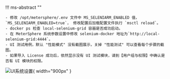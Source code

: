 

!!! ms-abstract ""

    - 修改 /opt/metersphere/.env 文件中 MS_SELENIARM_ENABLED 值，`MS_SELENIARM_ENABLED=true`， 修改配置后加载配置文件执行 `msctl reload`。
    - docker ps 检查 local-selenium-grid 容器是否成功启动。
    - 在 MeterSphere 系统参数设置中修改 selenium-docker 地址为`http://local-selenium-grid:4444`。
    - UI 测试用例，默认 "性能模式" 没有截图展示，关掉 "性能测试" 可以查看每个步骤的截图。
    - 如果导入 License 成功后，依然显示没有 UI 测试模块，请到【用户组与权限】中确认是否有 UI 模块的权限。

![UI系统设置](../../img/ui_test/UI系统设置.png){ width="900px" }
    
